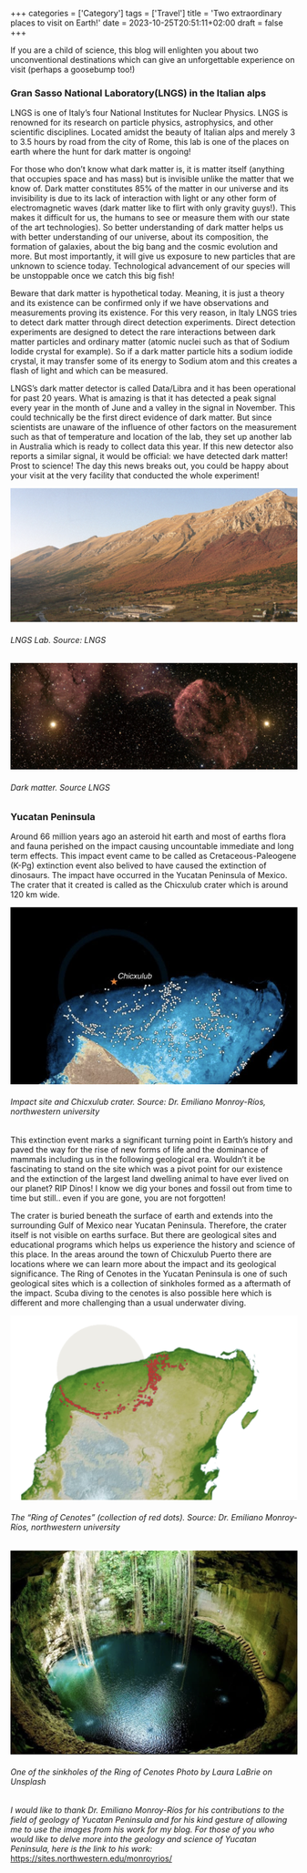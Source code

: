 +++
categories = ['Category']
tags = ['Travel']
title = 'Two extraordinary places to visit on Earth!'
date = 2023-10-25T20:51:11+02:00
draft = false
+++

If you are a child of science, this blog will enlighten you about two unconventional destinations which can give an unforgettable experience on visit (perhaps a goosebump too!)

### Gran Sasso National Laboratory(LNGS) in the Italian alps
LNGS is one of Italy’s four National Institutes for Nuclear Physics. LNGS is renowned for its research on particle physics, astrophysics, and other scientific disciplines. Located amidst the beauty of Italian alps and merely 3 to 3.5 hours by road from the city of Rome, this lab is one of the places on earth where the hunt for dark matter is ongoing!

For those who don’t know what dark matter is, it is matter itself (anything that occupies space and has mass) but is invisible unlike the matter that we know of. Dark matter constitutes 85% of the matter in our universe and its invisibility is due to its lack of interaction with light or any other form of electromagnetic waves (dark matter like to flirt with only gravity guys!). This makes it difficult for us, the humans to see or measure them with our state of the art technologies). So better understanding of dark matter helps us with better understanding of our universe, about its composition, the formation of galaxies, about the big bang and the cosmic evolution and more. But most importantly, it will give us exposure to new particles that are unknown to science today. Technological advancement of our species will be unstoppable once we catch this big fish!

Beware that dark matter is hypothetical today. Meaning, it is just a theory and its existence can be confirmed only if we have observations and measurements proving its existence. For this very reason, in Italy LNGS tries to detect dark matter through direct detection experiments. Direct detection experiments are designed to detect the rare interactions between dark matter particles and ordinary matter (atomic nuclei such as that of Sodium Iodide crystal for example). So if a dark matter particle hits a sodium iodide crystal, it may transfer some of its energy to Sodium atom and this creates a flash of light and which can be measured.

LNGS’s dark matter detector is called Data/Libra and it has been operational for past 20 years. What is amazing is that it has detected a peak signal every year in the month of June and a valley in the signal in November. This could technically be the first direct evidence of dark matter. But since scientists are unaware of the influence of other factors on the measurement such as that of temperature and location of the lab, they set up another lab in Australia which is ready to collect data this year. If this new detector also reports a similar signal, it would be official: we have detected dark matter! Prost to science! The day this news breaks out, you could be happy about your visit at the very facility that conducted the whole experiment!

![alt](LNGS.png)
###### LNGS Lab. Source: LNGS

![alt](DM.png)
###### Dark matter. Source LNGS

### Yucatan Peninsula
Around 66 million years ago an asteroid hit earth and most of earths flora and fauna perished on the impact causing uncountable immediate and long term effects. This impact event came to be called as Cretaceous-Paleogene (K-Pg) extinction event also belived to have caused the extinction of dinosaurs. The impact have occurred in the Yucatan Peninsula of Mexico. The crater that it created is called as the Chicxulub crater which is around 120 km wide.

![alt](Crater.png)
###### Impact site and Chicxulub crater. Source: Dr. Emiliano Monroy-Ríos, northwestern university

This extinction event marks a significant turning point in Earth’s history and paved the way for the rise of new forms of life and the dominance of mammals including us in the following geological era. Wouldn’t it be fascinating to stand on the site which was a pivot point for our existence and the extinction of the largest land dwelling animal to have ever lived on our planet? RIP Dinos! I know we dig your bones and fossil out from time to time but still.. even if you are gone, you are not forgotten!

The crater is buried beneath the surface of earth and extends into the surrounding Gulf of Mexico near Yucatan Peninsula. Therefore, the crater itself is not visible on earths surface. But there are geological sites and educational programs which helps us experience the history and science of this place. In the areas around the town of Chicxulub Puerto there are locations where we can learn more about the impact and its geological significance. The Ring of Cenotes in the Yucatan Peninsula is one of such geological sites which is a collection of sinkholes formed as a aftermath of the impact. Scuba diving to the cenotes is also possible here which is different and more challenging than a usual underwater diving.

![alt](Crater_2.png)
###### The “Ring of Cenotes” (collection of red dots). Source: Dr. Emiliano Monroy-Ríos, northwestern university

![alt](Crater_3.png)
###### One of the sinkholes of the Ring of Cenotes Photo by Laura LaBrie on Unsplash

_I would like to thank Dr. Emiliano Monroy-Ríos for his contributions to the field of geology of Yucatan Peninsula and for his kind gesture of allowing me to use the images from his work for my blog. For those of you who would like to delve more into the geology and science of Yucatan Peninsula, here is the link to his work:_
https://sites.northwestern.edu/monroyrios/ 
